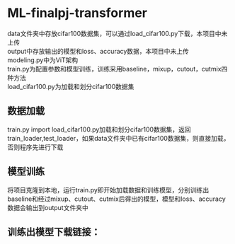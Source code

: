 # ML-finalpj-transformer
data文件夹中存放cifar100数据集，可以通过load_cifar100.py下载，本项目中未上传  
output中存放输出的模型和loss、accuracy数据，本项目中未上传  
modeling.py中为ViT架构  
train.py为配置参数和模型训练，训练采用baseline，mixup，cutout，cutmix四种方法  
load_cifar100.py为加载和划分cifar100数据集  
## 数据加载
train.py import load_cifar100.py加载和划分cifar100数据集，返回train_loader,test_loader，如果data文件夹中已有cifar100数据集，则直接加载，否则程序先进行下载
## 模型训练
将项目克隆到本地，运行train.py即开始加载数据和训练模型，分别训练出baseline和经过mixup、cutout、cutmix后得出的模型，模型和loss、accuracy数据会输出到output文件夹中
## 训练出模型下载链接：
